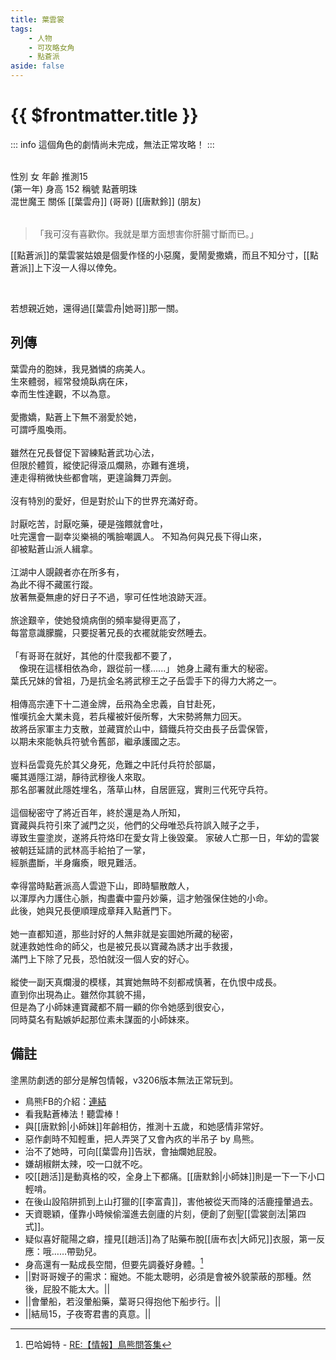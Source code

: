 ```yaml
---
title: 葉雲裳
tags:
    - 人物
    - 可攻略女角
    - 點蒼派
aside: false
---
```


# {{ $frontmatter.title }}

::: info
這個角色的劇情尚未完成，無法正常攻略！
:::

<ChTabs position="bottom">
	<ChTab title="初識">
		<ChMeet 
			src='/images/characters/girl_2/normal.png' 
			nameTitle='點蒼明珠'
			nameMain='葉雲裳'
			desc='葉雲舟的胞妹。<br>縱是盛夏，貂裘亦不離身。雖是個俏皮愛搗蛋的美貌姑娘，卻總鬧不消半天便會發燒倒下。'
			:animation=true
		/>
	</ChTab>
</ChTabs>
<br>

<InfoList>
	<Info title='角色資料' :open=true>
		<table>
			<ChTr>
				<ChTd isTitle=true>
					性別
				</ChTd>
				<ChTd>
					女
				</ChTd>
			</ChTr>
			<ChTr>
				<ChTd isTitle=true>
					年齡
				</ChTd>
				<ChTd>
					推測15<br>(第一年)
				</ChTd>
			</ChTr>
			<ChTr>
				<ChTd isTitle=true>
					身高
				</ChTd>
				<ChTd>
					152
				</ChTd>
			</ChTr>
			<ChTr>
				<ChTd isTitle=true>
					稱號
				</ChTd>
				<ChTd>
					點蒼明珠<br>混世魔王
				</ChTd>
			</ChTr>
			<ChTr>
				<ChTd isTitle=true position='center'>
					關係
				</ChTd>
			</ChTr>
			<ChTr>
				<ChTd position='center'>
					[[葉雲舟]] (哥哥)
				</ChTd>
			</ChTr>
			<ChTr>
				<ChTd position='center'>
					[[唐默鈴]] (朋友)
				</ChTd>
			</ChTr>
		</table>
	</Info>
</InfoList>

> 「我可沒有喜歡你。我就是單方面想害你肝腸寸斷而已。」

[[點蒼派]]的葉雲裳姑娘是個愛作怪的小惡魔，愛鬧愛撒嬌，而且不知分寸，[[點蒼派]]上下沒一人得以倖免。

<br>

若想親近她，還得過[[葉雲舟|她哥]]那一關。
<br clear="all">

## 列傳

<Tabs>
  <Tab title="列傳一">
	葉雲舟的胞妹，我見猶憐的病美人。<br>
	生來體弱，經常發燒臥病在床，<br>
	幸而生性達觀，不以為意。<br><br>
	愛撒嬌，點蒼上下無不溺愛於她，<br>
	可謂呼風喚雨。<br><br>
	雖然在兄長督促下習練點蒼武功心法，<br>
	但限於體質，縱使記得滾瓜爛熟，亦難有進境，<br>
	連走得稍微快些都會喘，更遑論舞刀弄劍。<br><br>
	沒有特別的愛好，但是對於山下的世界充滿好奇。<br><br>
	討厭吃苦，討厭吃藥，硬是強餵就會吐，<br>
	吐完還會一副幸災樂禍的嘴臉嘲諷人。
  </Tab>
  <Tab title="列傳二">
	不知為何與兄長下得山來，<br>
	卻被點蒼山派人緝拿。<br><br>
	江湖中人覬覦者亦在所多有，<br>
	為此不得不藏匿行蹤。<br>
	放著無憂無慮的好日子不過，寧可任性地浪跡天涯。<br><br>
	旅途艱辛，使她發燒病倒的頻率變得更高了，<br>
	每當意識朦朧，只要捉著兄長的衣襬就能安然睡去。<br><br>
	「有哥哥在就好，其他的什麼我都不要了，<br>
	　像現在這樣相依為命，跟從前一樣......」
  </Tab>
  <Tab title="列傳三">
	她身上藏有重大的秘密。<br>
	葉氏兄妹的曾祖，乃是抗金名將武穆王之子岳雲手下的得力大將之一。<br><br>
	相傳高宗連下十二道金牌，岳飛為全忠義，自甘赴死，<br>
	惟嘆抗金大業未竟，若兵權被奸佞所奪，大宋勢將無力回天。<br>
	故將岳家軍主力支散，並藏寶於山中，鑄鐵兵符交由長子岳雲保管，<br>
	以期未來能執兵符號令舊部，繼承護國之志。<br><br>
	豈料岳雲竟先於其父身死，危難之中託付兵符於部屬，<br>
	囑其遁隱江湖，靜待武穆後人來取。<br>
	那名部署就此隱姓埋名，落草山林，自居匪寇，實則三代死守兵符。<br><br>
	這個秘密守了將近百年，終於還是為人所知，<br>
	寶藏與兵符引來了滅門之災，他們的父母唯恐兵符誤入賊子之手，<br>
	導致生靈塗炭，遂將兵符烙印在愛女背上後毀棄。
  </Tab>
  <Tab title="列傳四">
	家破人亡那一日，年幼的雲裳被朝廷延請的武林高手給拍了一掌，<br>
	經脈盡斷，半身癱瘓，眼見難活。<br><br>
	幸得當時點蒼派高人雲遊下山，即時驅散敵人，<br>
	以渾厚內力護住心脈，掏盡囊中靈丹妙藥，這才勉强保住她的小命。<br>
	此後，她與兄長便順理成章拜入點蒼門下。<br><br>
	她一直都知道，那些討好的人無非就是妄圖她所藏的秘密，<br>
	就連救她性命的師父，也是被兄長以寶藏為誘才出手救援，<br>
	滿門上下除了兄長，恐怕就沒一個人安的好心。<br><br>
	縱使一副天真爛漫的模樣，其實她無時不刻都戒慎著，在仇恨中成長。<br>
	直到你出現為止。雖然你其貌不揚，<br>
	但是為了小師妹連寶藏都不屑一顧的你令她感到很安心，<br>
	同時莫名有點嫉妒起那位素未謀面的小師妹來。
  </Tab>
</Tabs>

## 備註

塗黑防劇透的部分是解包情報，v3206版本無法正常玩到。

- 鳥熊FB的介紹：[連結](https://www.facebook.com/obbstudio/photos/pb.100076301525150.-2207520000/132329695831884/?type=3)
- 看我點蒼棒法！聽雲棒！
- 與[[唐默鈴|小師妹]]年齡相仿，推測十五歲，和她感情非常好。
- 惡作劇時不知輕重，把人弄哭了又會內疚的半吊子 by 鳥熊。
- 治不了她時，可向[[葉雲舟]]告狀，會抽爛她屁股。
- 嫌胡椒餅太辣，咬一口就不吃。
- 咬[[趙活]]是動真格的咬，全身上下都痛。[[唐默鈴|小師妹]]則是一下一下小口輕啃。
- 在後山設陷阱抓到上山打獵的[[李富貴]]，害他被從天而降的活鹿撞暈過去。
- 天資聰穎，僅靠小時候偷溜進去劍廬的片刻，便創了劍聖[[雲裳劍法|第四式]]。
- 疑似喜好龍陽之癖，撞見[[趙活]]為了貼藥布脫[[唐布衣|大師兄]]衣服，第一反應：哦……帶勁兒。
- 身高還有一點成長空間，但要先調養好身體。[^1]
- <MarkdownWrapper>||對哥哥嫂子的需求：寵她。不能太聰明，必須是會被外貌蒙蔽的那種。然後，屁股不能太大。||</MarkdownWrapper>
- <MarkdownWrapper>||會暈船，若沒暈船藥，葉哥只得抱他下船步行。||</MarkdownWrapper>
- <MarkdownWrapper>||結局15，子夜寄君書的真意。||</MarkdownWrapper>

[^1]: 巴哈姆特 - [RE:【情報】鳥熊問答集](https://forum.gamer.com.tw/Co.php?bsn=73317&sn=12029)